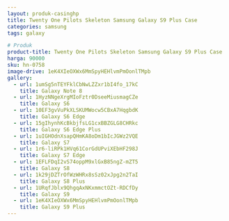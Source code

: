 ```yaml
---
layout: produk-casinghp
title: Twenty One Pilots Skeleton Samsung Galaxy S9 Plus Case
categories: samsung
tags: galaxy

# Produk
product-title: Twenty One Pilots Skeleton Samsung Galaxy S9 Plus Case
harga: 90000
sku: hn-0758
image-drive: 1eK4XIeOXWx6MmSpyHEHlvmPmOonlTMpb
gallery:
  - url: 1umSg5nTEYFklCbNwLZZxr1bI4fo_17kC
    title: Galaxy Note 8
  - url: 1HyzNNgeXrgMIoFztr0DseeMiusmagCZe
    title: Galaxy S6
  - url: 10EF3gvVuPkXLSKUMWocw5CBxA7HqgbdK
    title: Galaxy S6 Edge
  - url: 15gIhynhKcBkbjfsLG1cxBBZGLG8CHRkc
    title: Galaxy S6 Edge Plus
  - url: 1uIGHOdnXsapQHmKA8oDm1bIcJGWz2VQE
    title: Galaxy S7
  - url: 1r6-liRPk1HVq61CorGdUPviXEbHF298J
    title: Galaxy S7 Edge
  - url: 1EFLFDqI2vS74oppM9xlGxB85ngZ-mZT5
    title: Galaxy S8
  - url: 1k29jDZTrOfWzWHRx8sSz02xJpg2n2TaI
    title: Galaxy S8 Plus
  - url: 1URqfJblx9QhgqAxNKxmmctOZt-RDCfDy
    title: Galaxy S9
  - url: 1eK4XIeOXWx6MmSpyHEHlvmPmOonlTMpb
    title: Galaxy S9 Plus
---
```

